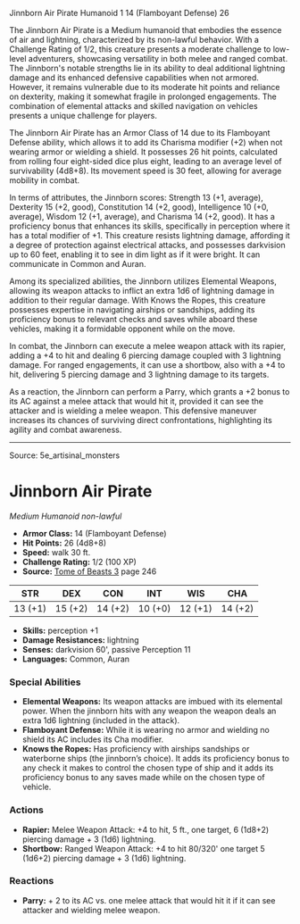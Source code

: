<MonsterName/>Jinnborn Air Pirate</MonsterName>
<CreatureType/>Humanoid</CreatureType>
<CR/>1</CR>
<AC/>14 (Flamboyant Defense)</AC>
<HP/>26</HP>
<summary>The Jinnborn Air Pirate is a Medium humanoid that embodies the essence of air and lightning, characterized by its non-lawful behavior. With a Challenge Rating of 1/2, this creature presents a moderate challenge to low-level adventurers, showcasing versatility in both melee and ranged combat. The Jinnborn's notable strengths lie in its ability to deal additional lightning damage and its enhanced defensive capabilities when not armored. However, it remains vulnerable due to its moderate hit points and reliance on dexterity, making it somewhat fragile in prolonged engagements. The combination of elemental attacks and skilled navigation on vehicles presents a unique challenge for players.</summary>

<detail>

The Jinnborn Air Pirate has an Armor Class of 14 due to its Flamboyant Defense ability, which allows it to add its Charisma modifier (+2) when not wearing armor or wielding a shield. It possesses 26 hit points, calculated from rolling four eight-sided dice plus eight, leading to an average level of survivability (4d8+8). Its movement speed is 30 feet, allowing for average mobility in combat.

In terms of attributes, the Jinnborn scores: Strength 13 (+1, average), Dexterity 15 (+2, good), Constitution 14 (+2, good), Intelligence 10 (+0, average), Wisdom 12 (+1, average), and Charisma 14 (+2, good). It has a proficiency bonus that enhances its skills, specifically in perception where it has a total modifier of +1. This creature resists lightning damage, affording it a degree of protection against electrical attacks, and possesses darkvision up to 60 feet, enabling it to see in dim light as if it were bright. It can communicate in Common and Auran.

Among its specialized abilities, the Jinnborn utilizes Elemental Weapons, allowing its weapon attacks to inflict an extra 1d6 of lightning damage in addition to their regular damage. With Knows the Ropes, this creature possesses expertise in navigating airships or sandships, adding its proficiency bonus to relevant checks and saves while aboard these vehicles, making it a formidable opponent while on the move.

In combat, the Jinnborn can execute a melee weapon attack with its rapier, adding a +4 to hit and dealing 6 piercing damage coupled with 3 lightning damage. For ranged engagements, it can use a shortbow, also with a +4 to hit, delivering 5 piercing damage and 3 lightning damage to its targets. 

As a reaction, the Jinnborn can perform a Parry, which grants a +2 bonus to its AC against a melee attack that would hit it, provided it can see the attacker and is wielding a melee weapon. This defensive maneuver increases its chances of surviving direct confrontations, highlighting its agility and combat awareness.</detail>



---

Source: 5e_artisinal_monsters

# Jinnborn Air Pirate

*Medium* *Humanoid* *non-lawful*

- **Armor Class:** 14 (Flamboyant Defense)
- **Hit Points:** 26 (4d8+8)
- **Speed:** walk 30 ft.
- **Challenge Rating:** 1/2 (100 XP)
- **Source:** [Tome of Beasts 3](https://koboldpress.com/kpstore/product/tome-of-beasts-3-for-5th-edition/) page 246

| STR | DEX | CON | INT | WIS | CHA |
| --- | --- | --- | --- | --- | --- |
| 13 (+1) | 15 (+2) | 14 (+2) | 10 (+0) | 12 (+1) | 14 (+2) |

- **Skills:** perception +1
- **Damage Resistances:** lightning
- **Senses:** darkvision 60', passive Perception 11
- **Languages:** Common, Auran

### Special Abilities

- **Elemental Weapons:** Its weapon attacks are imbued with its elemental power. When the jinnborn hits with any weapon the weapon deals an extra 1d6 lightning (included in the attack).
- **Flamboyant Defense:** While it is wearing no armor and wielding no shield its AC includes its Cha modifier.
- **Knows the Ropes:** Has proficiency with airships sandships or waterborne ships (the jinnborn’s choice). It adds its proficiency bonus to any check it makes to control the chosen type of ship and it adds its proficiency bonus to any saves made while on the chosen type of vehicle.

### Actions

- **Rapier:** Melee Weapon Attack: +4 to hit, 5 ft., one target, 6 (1d8+2) piercing damage + 3 (1d6) lightning.
- **Shortbow:** Ranged Weapon Attack: +4 to hit 80/320' one target 5 (1d6+2) piercing damage + 3 (1d6) lightning.

### Reactions

- **Parry:** + 2 to its AC vs. one melee attack that would hit it if it can see attacker and wielding melee weapon.




